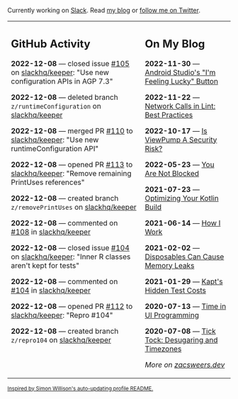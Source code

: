Currently working on [Slack](https://slack.com/). Read [my blog](https://zacsweers.dev/) or [follow me on Twitter](https://twitter.com/ZacSweers).

<table><tr><td valign="top" width="60%">

## GitHub Activity
<!-- githubActivity starts -->
**2022-12-08** — closed issue [#105](https://github.com/slackhq/keeper/issues/105) on [slackhq/keeper](https://github.com/slackhq/keeper): "Use new configuration APIs in AGP 7.3"

**2022-12-08** — deleted branch `z/runtimeConfiguration` on [slackhq/keeper](https://github.com/slackhq/keeper)

**2022-12-08** — merged PR [#110](https://github.com/slackhq/keeper/pull/110) to [slackhq/keeper](https://github.com/slackhq/keeper): "Use new runtimeConfiguration API"

**2022-12-08** — opened PR [#113](https://github.com/slackhq/keeper/pull/113) to [slackhq/keeper](https://github.com/slackhq/keeper): "Remove remaining PrintUses references"

**2022-12-08** — created branch `z/removePrintUses` on [slackhq/keeper](https://github.com/slackhq/keeper)

**2022-12-08** — commented on [#108](https://github.com/slackhq/keeper/issues/108#issuecomment-1343431270) in [slackhq/keeper](https://github.com/slackhq/keeper)

**2022-12-08** — closed issue [#104](https://github.com/slackhq/keeper/issues/104) on [slackhq/keeper](https://github.com/slackhq/keeper): "Inner R classes aren't kept for tests"

**2022-12-08** — commented on [#104](https://github.com/slackhq/keeper/issues/104#issuecomment-1343424469) in [slackhq/keeper](https://github.com/slackhq/keeper)

**2022-12-08** — opened PR [#112](https://github.com/slackhq/keeper/pull/112) to [slackhq/keeper](https://github.com/slackhq/keeper): "Repro #104"

**2022-12-08** — created branch `z/repro104` on [slackhq/keeper](https://github.com/slackhq/keeper)
<!-- githubActivity ends -->
</td><td valign="top" width="40%">

## On My Blog
<!-- blog starts -->
**2022-11-30** — [Android Studio's "I'm Feeling Lucky" Button](https://www.zacsweers.dev/android-studios-im-feeling-lucky-button/)

**2022-11-22** — [Network Calls in Lint: Best Practices](https://www.zacsweers.dev/network-calls-in-lint-best-practices/)

**2022-10-17** — [Is ViewPump A Security Risk?](https://www.zacsweers.dev/is-viewpump-a-security-risk/)

**2022-05-23** — [You Are Not Blocked](https://www.zacsweers.dev/you-are-not-blocked/)

**2021-07-23** — [Optimizing Your Kotlin Build](https://www.zacsweers.dev/optimizing-your-kotlin-build/)

**2021-06-14** — [How I Work](https://www.zacsweers.dev/how-i-work/)

**2021-02-02** — [Disposables Can Cause Memory Leaks](https://www.zacsweers.dev/disposables-can-cause-memory-leaks/)

**2021-01-29** — [Kapt's Hidden Test Costs](https://www.zacsweers.dev/kapts-hidden-test-costs/)

**2020-07-13** — [Time in UI Programming](https://www.zacsweers.dev/time-in-ui/)

**2020-07-08** — [Tick Tock: Desugaring and Timezones](https://www.zacsweers.dev/ticktock-desugaring-timezones/)
<!-- blog ends -->
_More on [zacsweers.dev](https://zacsweers.dev/)_
</td></tr></table>

<sub><a href="https://simonwillison.net/2020/Jul/10/self-updating-profile-readme/">Inspired by Simon Willison's auto-updating profile README.</a></sub>